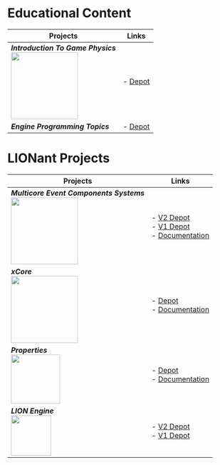 # Educational Content

| Projects | Links |
| --- | --- |
| ***Introduction To Game Physics*** <br> <img src="https://i.imgur.com/0JXlUC7.jpg" align="left" width="150px" /> | - [Depot](https://gitlab.com/LIONant/introductiontogamephysics) |
| ***Engine Programming Topics*** | - [Depot](https://gitlab.com/LIONant/engine-programming-topics) |

# LIONant Projects

| Projects | Links |
| --- | --- |
| ***Multicore Event Components Systems*** <br> <img src="https://i.imgur.com/NwahbNn.jpg" align="left" width="150px" /> | - [V2 Depot](https://github.com/LIONant-depot/MECS) <br> - [V1 Depot](https://gitlab.com/LIONant/MECS) <br> - [Documentation](MECS/ShareComponents.md) |
| ***xCore***                              <br> <img src="https://i.imgur.com/thGy32h.jpg" align="left" width="150px"/>  | - [Depot](https://gitlab.com/LIONant/xcore)      <br> - [Documentation](MECS/ShareComponents.md) |
| ***Properties***                         <br> <img src="https://i.imgur.com/GfJb3sQ.jpg" align="left" width="110px"/>  | - [Depot](https://gitlab.com/LIONant/properties) <br> - [Documentation](https://gitlab.com/LIONant/properties/-/blob/master/docs/Documentation.md) |
| ***LION Engine***                        <br> <img src="https://assets.gitlab-static.net/uploads/-/system/project/avatar/1585334/LIONHeadV5.png?width=64" align="left" width="90px" />  | - [V2 Depot](https://gitlab.com/LIONant/LIONV2) <br> - [V1 Depot](https://gitlab.com/LIONant/LION) |
